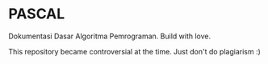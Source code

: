 # PASCAL
Dokumentasi Dasar Algoritma Pemrograman.
Build with love.

This repository became controversial at the time. Just don't do plagiarism :)
